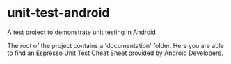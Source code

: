 # unit-test-android
A test project to demonstrate unit testing in Android

The root of the project contains a 'documentation' folder.
Here you are able to find an Espresso Unit Test Cheat Sheet provided by Android Developers.
